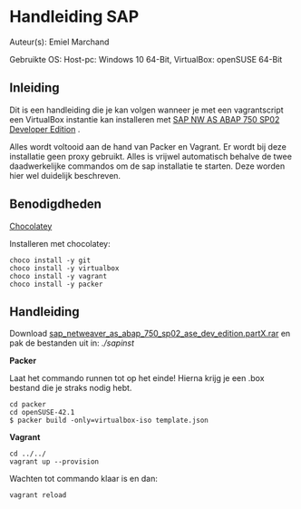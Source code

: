 # Handleiding SAP

Auteur(s): Emiel Marchand 

Gebruikte OS: Host-pc: Windows 10 64-Bit, VirtualBox: openSUSE 64-Bit

## Inleiding

Dit is een handleiding die je kan volgen wanneer je met een vagrantscript een VirtualBox instantie kan installeren met [SAP NW AS ABAP 750 SP02 Developer Edition](https://blogs.sap.com/2016/11/03/sap-nw-as-abap-750-sp02-developer-edition-to-download/?preview_id=391853) .

Alles wordt voltooid aan de hand van Packer en Vagrant. Er wordt bij deze installatie geen proxy gebruikt. Alles is vrijwel automatisch behalve de twee daadwerkelijke commandos om de sap installatie te starten. Deze worden hier wel duidelijk beschreven.

## Benodigdheden

[Chocolatey](https://chocolatey.org/install)

Installeren met chocolatey: 
```
choco install -y git
choco install -y virtualbox
choco install -y vagrant
choco install -y packer
```

## Handleiding

Download [sap_netweaver_as_abap_750_sp02_ase_dev_edition.partX.rar](https://tools.hana.ondemand.com/#abap) en pak de bestanden uit in: *./sapinst*

**Packer** 

Laat het commando runnen tot op het einde! Hierna krijg je een .box bestand die je straks nodig hebt.
```
cd packer
cd openSUSE-42.1
$ packer build -only=virtualbox-iso template.json
```

**Vagrant**

```
cd ../../
vagrant up --provision
```

Wachten tot commando klaar is en dan:

```
vagrant reload
```
